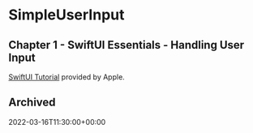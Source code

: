 # SimpleUserInput

## Chapter 1 - SwiftUI Essentials - Handling User Input

[SwiftUI Tutorial](https://developer.apple.com/tutorials/swiftui/handling-user-input) provided by Apple.

## Archived

2022-03-16T11:30:00+00:00
